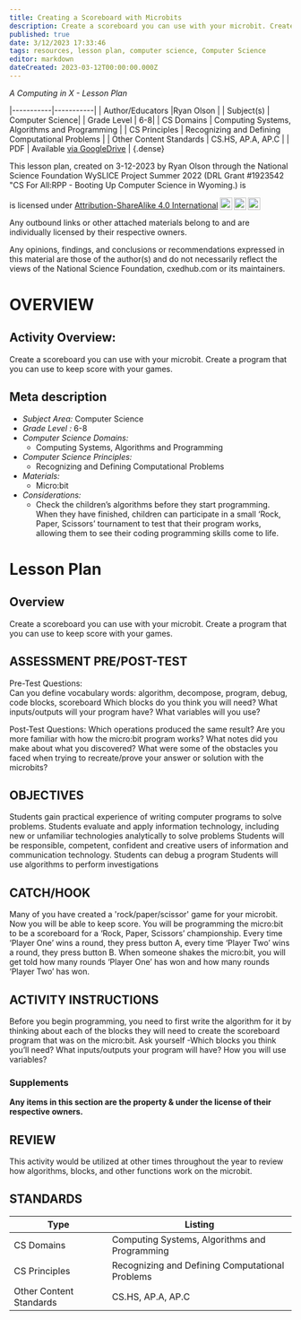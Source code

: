 ```yaml
---
title: Creating a Scoreboard with Microbits
description: Create a scoreboard you can use with your microbit. Create a program that you can use to keep score with your games.
published: true
date: 3/12/2023 17:33:46
tags: resources, lesson plan, computer science, Computer Science 
editor: markdown
dateCreated: 2023-03-12T00:00:00.000Z
---
```

*A Computing in X - Lesson Plan*

|-----------|-----------|
| Author/Educators |Ryan Olson |
| Subject(s) | Computer Science|
| Grade Level | 6-8|
| CS Domains | Computing Systems, Algorithms and Programming |
| CS Principles | Recognizing and Defining Computational Problems |
| Other Content Standards | CS.HS, AP.A, AP.C | 
| PDF | Available [via GoogleDrive](https://drive.google.com/open?id=1XgZ2PFPyfwGBukAl6XSanVJgCn-IkzPn) |
{.dense}






This lesson plan, created on 3-12-2023 by Ryan Olson through the National Science Foundation WySLICE Project Summer 2022 (DRL Grant #1923542 "CS For All:RPP - Booting Up Computer Science in Wyoming.) is  <p xmlns:cc="http://creativecommons.org/ns#" >  is licensed under <a href="http://creativecommons.org/licenses/by-sa/4.0/?ref=chooser-v1" target="_blank" rel="license noopener noreferrer" style="display:inline-block;">Attribution-ShareAlike 4.0 International<img style="height:22px!important;margin-left:3px;vertical-align:text-bottom;" src="https://mirrors.creativecommons.org/presskit/icons/cc.svg?ref=chooser-v1"><img style="height:22px!important;margin-left:3px;vertical-align:text-bottom;" src="https://mirrors.creativecommons.org/presskit/icons/by.svg?ref=chooser-v1"><img style="height:22px!important;margin-left:3px;vertical-align:text-bottom;" src="https://mirrors.creativecommons.org/presskit/icons/sa.svg?ref=chooser-v1"></a></p>


Any outbound links or other attached materials belong to and are individually licensed by their respective owners. 


Any opinions, findings, and conclusions or recommendations expressed in this material are those of the author(s) and do not necessarily reflect the views of the National Science Foundation, cxedhub.com or its maintainers.


# OVERVIEW
## Activity Overview:  
Create a scoreboard you can use with your microbit. Create a program that you can use to keep score with your games.
## Meta description
+ *Subject Area:* Computer Science 
+ *Grade Level :* 6-8 
+ *Computer Science Domains:*
   + Computing Systems, Algorithms and Programming
+ *Computer Science Principles:*
   + Recognizing and Defining Computational Problems
+ *Materials:* 
   + Micro:bit
+ *Considerations:*
   + Check the children’s algorithms before they start programming. When they have finished, children can participate in a small ‘Rock, Paper, Scissors’ tournament to test that their program works, allowing them to see their coding programming skills come to life.


# Lesson Plan
## Overview
Create a scoreboard you can use with your microbit. Create a program that you can use to keep score with your games.
## ASSESSMENT PRE/POST-TEST
Pre-Test Questions:  
Can you define vocabulary words: algorithm, decompose, program, debug, code blocks, scoreboard 
Which blocks do you think you will need?
What inputs/outputs will your program have?
What variables will you use?


Post-Test Questions:
Which operations produced the same result? 
Are you more familiar with how the micro:bit program works?
What notes did you make about what you discovered? 
What were some of the obstacles you faced when trying to recreate/prove your answer or solution with the microbits?
## OBJECTIVES
Students gain practical experience of writing computer programs to solve problems.
Students evaluate and apply information technology, including new or unfamiliar technologies analytically to solve problems
Students will be responsible, competent, confident and creative users of information and communication technology.
Students can debug a program
Students will use algorithms to perform investigations


## CATCH/HOOK
Many of you have created a 'rock/paper/scissor' game for your microbit.   Now you will be able to keep score.  You will be programming the micro:bit to be a scoreboard for a ‘Rock, Paper, Scissors’ championship. Every time ‘Player One’ wins a round, they press button A, every time ‘Player Two’ wins a round, they press button B. When someone shakes the micro:bit, you will get told how many rounds ‘Player One’ has won and how many rounds ‘Player Two’ has won.


## ACTIVITY INSTRUCTIONS
Before you begin programming, you need to first write the algorithm for it by thinking about each of the blocks they will need to create the scoreboard program that was on the micro:bit.  Ask yourself -Which blocks you think you’ll need?
What inputs/outputs your program will have?
How you will use variables?


### Supplements
**Any items in this section are the property & under the license of their respective owners.**
  





## REVIEW
This activity would be utilized at other times throughout the year to review how algorithms, blocks, and other functions work on the microbit.
## STANDARDS        
| Type | Listing | 
|-----------|-----------|
| CS Domains  | Computing Systems, Algorithms and Programming|
| CS Principles   | Recognizing and Defining Computational Problems|
| Other Content Standards | CS.HS, AP.A, AP.C  |